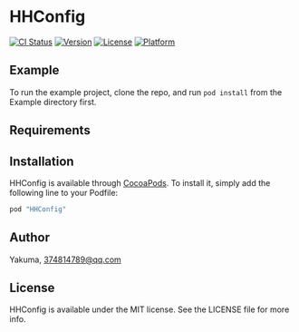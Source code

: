 # HHConfig

[![CI Status](http://img.shields.io/travis/Yakuma/HHConfig.svg?style=flat)](https://travis-ci.org/Yakuma/HHConfig)
[![Version](https://img.shields.io/cocoapods/v/HHConfig.svg?style=flat)](http://cocoapods.org/pods/HHConfig)
[![License](https://img.shields.io/cocoapods/l/HHConfig.svg?style=flat)](http://cocoapods.org/pods/HHConfig)
[![Platform](https://img.shields.io/cocoapods/p/HHConfig.svg?style=flat)](http://cocoapods.org/pods/HHConfig)

## Example

To run the example project, clone the repo, and run `pod install` from the Example directory first.

## Requirements

## Installation

HHConfig is available through [CocoaPods](http://cocoapods.org). To install
it, simply add the following line to your Podfile:

```ruby
pod "HHConfig"
```

## Author

Yakuma, 374814789@qq.com

## License

HHConfig is available under the MIT license. See the LICENSE file for more info.
